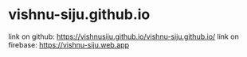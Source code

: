 # vishnu-siju.github.io
link on github:   https://vishnusiju.github.io/vishnu-siju.github.io/
link on firebase:   https://vishnu-siju.web.app
